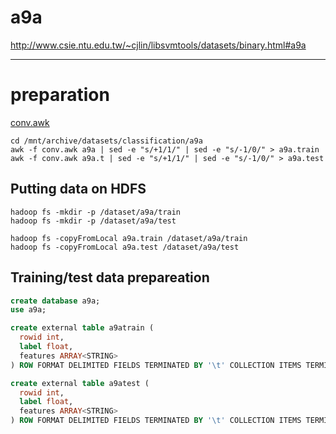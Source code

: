 <!--
  Licensed to the Apache Software Foundation (ASF) under one
  or more contributor license agreements.  See the NOTICE file
  distributed with this work for additional information
  regarding copyright ownership.  The ASF licenses this file
  to you under the Apache License, Version 2.0 (the
  "License"); you may not use this file except in compliance
  with the License.  You may obtain a copy of the License at

    http://www.apache.org/licenses/LICENSE-2.0

  Unless required by applicable law or agreed to in writing,
  software distributed under the License is distributed on an
  "AS IS" BASIS, WITHOUT WARRANTIES OR CONDITIONS OF ANY
  KIND, either express or implied.  See the License for the
  specific language governing permissions and limitations
  under the License.
-->
        
a9a
===
http://www.csie.ntu.edu.tw/~cjlin/libsvmtools/datasets/binary.html#a9a

---

preparation
=========

[conv.awk](https://github.com/apache/incubator-hivemall/blob/master/resources/misc/conv.awk)

```
cd /mnt/archive/datasets/classification/a9a
awk -f conv.awk a9a | sed -e "s/+1/1/" | sed -e "s/-1/0/" > a9a.train
awk -f conv.awk a9a.t | sed -e "s/+1/1/" | sed -e "s/-1/0/" > a9a.test
```

## Putting data on HDFS
```
hadoop fs -mkdir -p /dataset/a9a/train
hadoop fs -mkdir -p /dataset/a9a/test

hadoop fs -copyFromLocal a9a.train /dataset/a9a/train
hadoop fs -copyFromLocal a9a.test /dataset/a9a/test
```

## Training/test data prepareation
```sql
create database a9a;
use a9a;

create external table a9atrain (
  rowid int,
  label float,
  features ARRAY<STRING>
) ROW FORMAT DELIMITED FIELDS TERMINATED BY '\t' COLLECTION ITEMS TERMINATED BY "," STORED AS TEXTFILE LOCATION '/dataset/a9a/train';

create external table a9atest (
  rowid int, 
  label float,
  features ARRAY<STRING>
) ROW FORMAT DELIMITED FIELDS TERMINATED BY '\t' COLLECTION ITEMS TERMINATED BY "," STORED AS TEXTFILE LOCATION '/dataset/a9a/test';
```
